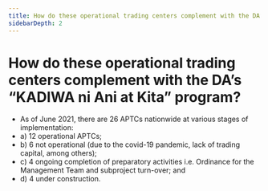```yaml
---
title: How do these operational trading centers complement with the DA’s “KADIWA ni Ani at Kita” program?
sidebarDepth: 2
---
```


# How do these operational trading centers complement with the DA’s “KADIWA ni Ani at Kita” program?


 - As of June 2021, there are 26 APTCs nationwide at various stages of implementation: 
 - a) 12 operational APTCs; 
 - b) 6 not operational (due to the covid-19 pandemic, lack of trading capital, among others); 
 - c) 4 ongoing completion of preparatory activities i.e. Ordinance for the Management Team and subproject turn-over; and 
 - d) 4 under construction.

